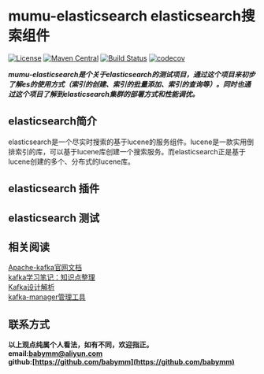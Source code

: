 # mumu-elasticsearch elasticsearch搜索组件
[![License](https://img.shields.io/badge/License-Apache%202.0-blue.svg)](https://github.com/mumusearch/mumu-elasticsearch/blob/master/LICENSE) [![Maven Central](https://img.shields.io/maven-central/v/com.weibo/motan.svg?label=Maven%20Central)](https://github.com/mumusearch/mumu-elasticsearch) 
[![Build Status](https://travis-ci.org/mumusearch/mumu-elasticsearch.svg?branch=master)](https://travis-ci.org/mumusearch/mumu-elasticsearch)
[![codecov](https://codecov.io/gh/mumusearch/mumu-elasticsearch/branch/master/graph/badge.svg)](https://codecov.io/gh/mumusearch/mumu-elasticsearch)

***mumu-elasticsearch是个关于elasticsearch的测试项目，通过这个项目来初步了解es的使用方式（索引的创建、索引的批量添加、索引的查询等）。同时也通过这个项目了解到elasticsearch集群的部署方式和性能调优。***


## elasticsearch简介
elasticsearch是一个尽实时搜索的基于lucene的服务组件。lucene是一款实用倒排索引的库，可以基于lucene库创建一个搜索服务。而elasticsearch正是基于lucene创建的多个、分布式的lucene库。

## elasticsearch 插件

## elasticsearch 测试

## 相关阅读  
[Apache-kafka官网文档](http://kafka.apache.org/documentation)   
[kafka学习笔记：知识点整理](http://www.cnblogs.com/cyfonly/p/5954614.html)  
[Kafka设计解析](http://www.jasongj.com/tags/Kafka/)     
[kafka-manager管理工具](https://github.com/yahoo/kafka-manager)  

## 联系方式
**以上观点纯属个人看法，如有不同，欢迎指正。  
email:<babymm@aliyun.com>  
github:[https://github.com/babymm](https://github.com/babymm)**